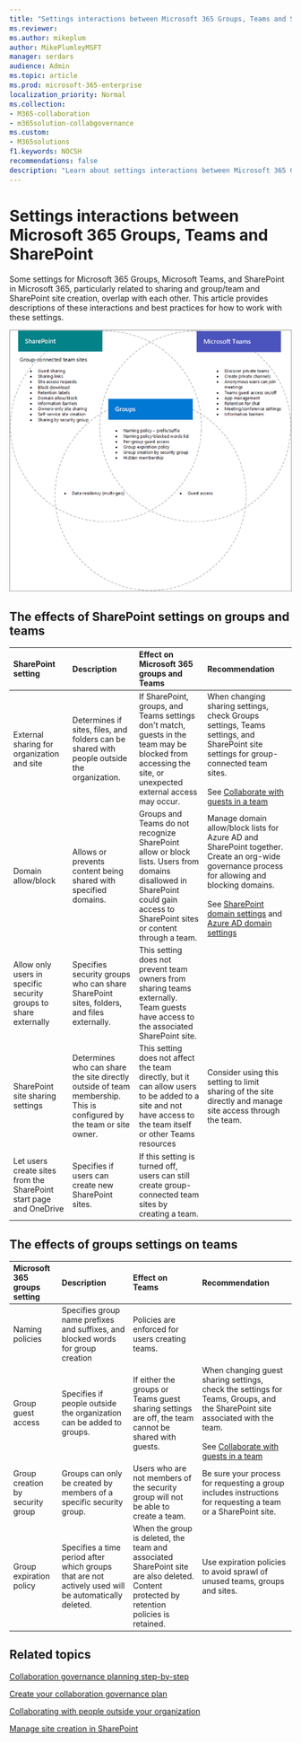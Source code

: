 ```yaml
---
title: "Settings interactions between Microsoft 365 Groups, Teams and SharePoint"
ms.reviewer: 
ms.author: mikeplum
author: MikePlumleyMSFT
manager: serdars
audience: Admin
ms.topic: article
ms.prod: microsoft-365-enterprise
localization_priority: Normal
ms.collection: 
- M365-collaboration
- m365solution-collabgovernance
ms.custom: 
- M365solutions
f1.keywords: NOCSH
recommendations: false
description: "Learn about settings interactions between Microsoft 365 Groups, Teams and SharePoint"
---
```


# Settings interactions between Microsoft 365 Groups, Teams and SharePoint

Some settings for Microsoft 365 Groups, Microsoft Teams, and SharePoint in Microsoft 365, particularly related to sharing and group/team and SharePoint site creation, overlap with each other. This article provides descriptions of these interactions and best practices for how to work with these settings.

![Venn diagram of SharePoint, Teams, and groups features.](../media/teams-groups-sharepoint-venn.png)

## The effects of SharePoint settings on groups and teams

|SharePoint setting|Description|Effect on Microsoft 365 groups and Teams|Recommendation|
|:-----------------|:----------|:---------------------------------------|:-------------|
|External sharing for organization and site|Determines if sites, files, and folders can be shared with people outside the organization.|If SharePoint, groups, and Teams settings don't match, guests in the team may be blocked from accessing the site, or unexpected external access may occur.|When changing sharing settings, check Groups settings, Teams settings, and SharePoint site settings for group-connected team sites.<br><br> See [Collaborate with guests in a team](./collaborate-as-team.md)|
|Domain allow/block|Allows or prevents content being shared with specified domains.|Groups and Teams do not recognize SharePoint allow or block lists. Users from domains disallowed in SharePoint could gain access to SharePoint sites or content through a team.|Manage domain allow/block lists for Azure AD and SharePoint together. Create an org-wide governance process for allowing and blocking domains.<br><br>See [SharePoint domain settings](/sharepoint/restricted-domains-sharing) and [Azure AD domain settings](/azure/active-directory/b2b/allow-deny-list)|
|Allow only users in specific security groups to share externally|Specifies security groups who can share SharePoint sites, folders, and files externally.|This setting does not prevent team owners from sharing teams externally. Team guests have access to the associated SharePoint site.||
|SharePoint site sharing settings|Determines who can share the site directly outside of team membership. This is configured by the team or site owner.|This setting does not affect the team directly, but it can allow users to be added to a site and not have access to the team itself or other Teams resources|Consider using this setting to limit sharing of the site directly and manage site access through the team.|
|Let users create sites from the SharePoint start page and OneDrive|Specifies if users can create new SharePoint sites.|If this setting is turned off, users can still create group-connected team sites by creating a team.||

## The effects of groups settings on teams

|Microsoft 365 groups setting|Description|Effect on Teams|Recommendation|
|:---------------------------|:----------|:--------------|:-------------|
|Naming policies|Specifies group name prefixes and suffixes, and blocked words for group creation|Policies are enforced for users creating teams.||
|Group guest access|Specifies if people outside the organization can be added to groups.|If either the groups or Teams guest sharing settings are off, the team cannot be shared with guests.|When changing guest sharing settings, check the settings for Teams, Groups, and the SharePoint site associated with the team.<br><br> See [Collaborate with guests in a team](./collaborate-as-team.md)|
|Group creation by security group|Groups can only be created by members of a specific security group.|Users who are not members of the security group will not be able to create a team.|Be sure your process for requesting a group includes instructions for requesting a team or a SharePoint site.|
|Group expiration policy|Specifies a time period after which groups that are not actively used will be automatically deleted.|When the group is deleted, the team and associated SharePoint site are also deleted. Content protected by retention policies is retained.|Use expiration policies to avoid sprawl of unused teams, groups and sites.|

## Related topics

[Collaboration governance planning step-by-step](collaboration-governance-overview.md#collaboration-governance-planning-step-by-step)

[Create your collaboration governance plan](collaboration-governance-first.md)

[Collaborating with people outside your organization](./collaborate-with-people-outside-your-organization.md)

[Manage site creation in SharePoint](/sharepoint/manage-site-creation)